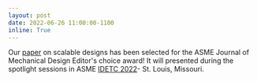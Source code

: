 ```yaml
---
layout: post
date: 2022-06-26 11:00:00-1100
inline: True
---
```


Our [paper](https://asmedigitalcollection.asme.org/mechanicaldesign/article-abstract/143/2/021702/1085767/Scalable-Set-Based-Design-Optimization-and?redirectedFrom=fulltext) on scalable designs has been selected for the ASME Journal of Mechanical Design Editor's choice award! It will presented during the spotlight sessions in ASME [IDETC 2022](https://event.asme.org/IDETC-CIE)- St. Louis, Missouri.